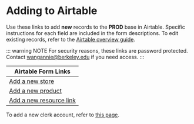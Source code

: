 # Adding to Airtable

Use these links to add **new** records to the **PROD** base in Airtable. Specific instructions for each field are included in the form descriptions. To edit existing records, refer to the [Airtable overview guide](./#usage).

::: warning NOTE
For security reasons, these links are password protected. Contact <wangannie@berkeley.edu> if you need access.
:::

| Airtable Form Links                                               |
| ----------------------------------------------------------------- |
| [Add a new store](https://airtable.com/shrQIlY8nMRBJfElw)         |
| [Add a new product](https://airtable.com/shrFUgVUHDns8QqoW)       |
| [Add a new resource link](https://airtable.com/shrrLPnVm6kOA9nZZ) |

To add a new clerk account, refer to [this page](./newclerk.md).
